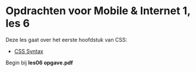 # Opdrachten voor Mobile & Internet 1, les 6 

Deze les gaat over het eerste hoofdstuk van CSS: 

- [CSS Syntax](https://rogiervdl.github.io/CSS-course/01_syntax.html#/)

Begin bij **les06 opgave.pdf**